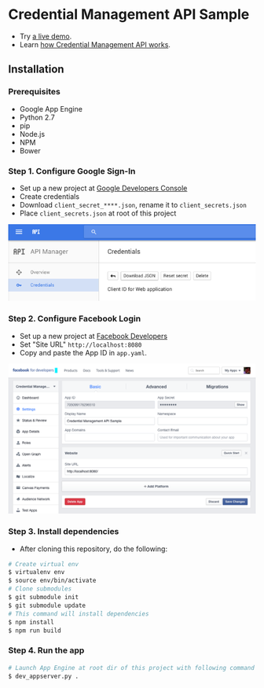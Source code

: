 # Credential Management API Sample

- Try [a live demo](https://credential-management-sample.appspot.com).
- Learn [how Credential Management API works](TBD).

## Installation

### Prerequisites
- Google App Engine
- Python 2.7
- pip
- Node.js
- NPM
- Bower

### Step 1. Configure Google Sign-In
- Set up a new project at [Google Developers Console](https://console.developers.google.com/)
- Create credentials
- Download `client_secret_****.json`, rename it to `client_secrets.json`
- Place `client_secrets.json` at root of this project

![](static/images/howto/gsi_config.png)

### Step 2. Configure Facebook Login
- Set up a new project at [Facebook Developers](https://developers.facebook.com/)
- Set "Site URL" `http://localhost:8080`
- Copy and paste the App ID in `app.yaml`.

![](static/images/howto/fb_config.png)

### Step 3. Install dependencies
- After cloning this repository, do the following:

```sh
# Create virtual env
$ virtualenv env
$ source env/bin/activate
# Clone submodules
$ git submodule init
$ git submodule update
# This command will install dependencies
$ npm install
$ npm run build
```

### Step 4. Run the app
```sh
# Launch App Engine at root dir of this project with following command
$ dev_appserver.py .
```
